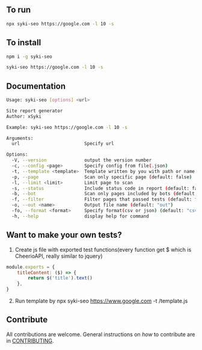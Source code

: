 ## To run

```bash
npx syki-seo https://google.com -l 10 -s
```

## To install

```bash
npm i -g syki-seo

syki-seo https://google.com -l 10 -s
```

## Documentation

```bash
Usage: syki-seo [options] <url>

Site report generator
Author: xSyki

Example: syki-seo https://google.com -l 10 -s

Arguments:
  url                        Specify url

Options:
  -V, --version              output the version number
  -c, --config <page>        Specify config from file(.json)
  -t, --template <template>  Template written by you with path or name defined earlier. (default: "basic")
  -p, --page                 Scan only specific page (default: false)
  -l, --limit <limit>        Limit page to scan
  -s, --status               Include status code in report (default: false)
  -b, --bot                  Scan only pages included by bots (default: false)
  -f, --filter               Filter pages that passed tests (default: false)
  -o, --out <name>           Output file name (default: "out")
  -fo, --format <format>     Specify format(csv or json) (default: "csv")
  -h, --help                 display help for command
```

## Want to make your own tests?

1. Create js file with exported test functions(every function get $ which is CheerioAPI, really similar to jquery)

```js
module.exports = {
    titleContent: ($) => {
        return $('title').text()
    },
}
```

2. Run template by npx syki-seo https://www.google.com -t /template.js

## Contribute

All contributions are welcome. General instructions on _how_ to contribute are in [CONTRIBUTING](CONTRIBUTING.md).
